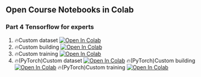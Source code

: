 ## Open Course Notebooks in Colab

### Part 4 Tensorflow for experts
1. 🔥Custom dataset [![Open In Colab](https://colab.research.google.com/assets/colab-badge.svg)](https://colab.research.google.com/github/TA-aiacademy/course_3.0/blob/DL/04_DL/part4/1_Custom_dataset.ipynb)
2. 🔥Custom building [![Open In Colab](https://colab.research.google.com/assets/colab-badge.svg)](https://colab.research.google.com/github/TA-aiacademy/course_3.0/blob/DL/04_DL/part4/2_Custom_building.ipynb)
3. 🔥Custom training [![Open In Colab](https://colab.research.google.com/assets/colab-badge.svg)](https://colab.research.google.com/github/TA-aiacademy/course_3.0/blob/DL/04_DL/part4/3_Custom_training.ipynb)
4. 🔥(PyTorch)Custom dataset [![Open In Colab](https://colab.research.google.com/assets/colab-badge.svg)](https://colab.research.google.com/github/TA-aiacademy/course_3.0/blob/DL/04_DL/part4/4-1_(PyTorch)Custom_dataset.ipynb)
   🔥(PyTorch)Custom building [![Open In Colab](https://colab.research.google.com/assets/colab-badge.svg)](https://colab.research.google.com/github/TA-aiacademy/course_3.0/blob/DL/04_DL/part4/4-2_(PyTorch)Custom_building.ipynb)
   🔥(PyTorch)Custom training [![Open In Colab](https://colab.research.google.com/assets/colab-badge.svg)](https://colab.research.google.com/github/TA-aiacademy/course_3.0/blob/DL/04_DL/part4/4-3_(PyTorch)Custom_training.ipynb)
